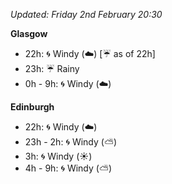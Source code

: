 *Updated: Friday 2nd February 20:30*

**Glasgow**

* 22h: :cyclone: Windy (:cloud:) [:umbrella: as of 22h]
* 23h: :umbrella: Rainy
* 0h - 9h: :cyclone: Windy (:cloud:)

**Edinburgh**

* 22h: :cyclone: Windy (:cloud:)
* 23h - 2h: :cyclone: Windy (:partly_sunny:)
* 3h: :cyclone: Windy (:sunny:)
* 4h - 9h: :cyclone: Windy (:partly_sunny:)
